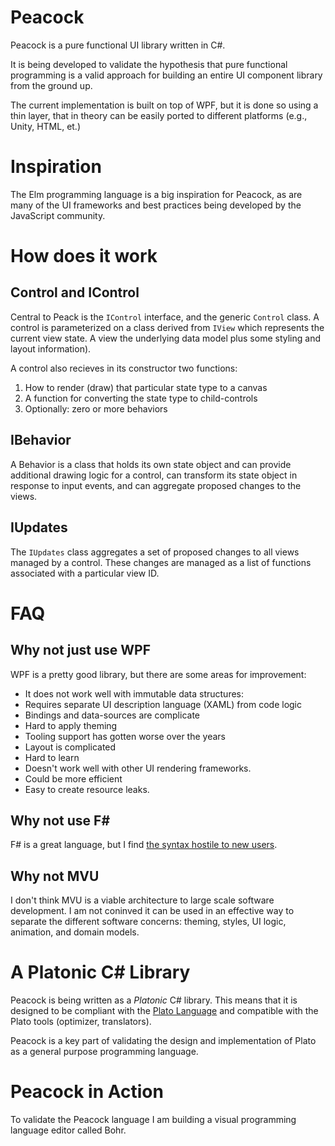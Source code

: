 # Peacock

Peacock is a pure functional UI library written in C#.

It is being developed to validate the hypothesis that pure functional programming 
is a valid approach for building an entire UI component library from the ground up. 

The current implementation is built on top of WPF, but it is done so using a thin layer,
that in theory can be easily ported to different platforms (e.g., Unity, HTML, et.) 

# Inspiration

The Elm programming language is a big inspiration for Peacock, as are many of the UI
frameworks and best practices being developed by the JavaScript community. 

# How does it work

## Control and IControl

Central to Peack is the `IControl` interface, and the generic `Control` class.
A control is parameterized on a class derived from `IView` which represents 
the current view state. A view the underlying data model
plus some styling and layout information). 

A control also recieves in its constructor two functions:

1. How to render (draw) that particular state type to a canvas
2. A function for converting the state type to child-controls
3. Optionally: zero or more behaviors

## IBehavior

A Behavior is a class that holds its own state object and can provide additional drawing logic for a control,
can transform its state object in response to input events, and can aggregate proposed changes to the views. 

## IUpdates 

The `IUpdates` class aggregates a set of proposed changes to all views managed by a control. 
These changes are managed as a list of functions associated with a particular view ID. 

# FAQ

## Why not just use WPF

WPF is a pretty good library, but there are some areas for improvement:

* It does not work well with immutable data structures:
* Requires separate UI description language (XAML) from code logic 
* Bindings and data-sources are complicate  
* Hard to apply theming 
* Tooling support has gotten worse over the years 
* Layout is complicated 
* Hard to learn 
* Doesn't work well with other UI rendering frameworks.
* Could be more efficient 
* Easy to create resource leaks. 

## Why not use F#

F# is a great language, but I find [the syntax hostile to new users](https://docs.microsoft.com/en-us/dotnet/fsharp/language-reference/symbol-and-operator-reference/).

## Why not MVU

I don't think MVU is a viable architecture to large scale software development. 
I am not coninved it can be used in an effective way to separate the different 
software concerns: theming, styles, UI logic, animation, and domain models.  

# A Platonic C# Library 

Peacock is being written as a *Platonic* C# library. This means that it 
is designed to be compliant with the [Plato Language](https://github.com/cdiggins/plato)
and compatible with the Plato tools (optimizer, translators).

Peacock is a key part of validating the design and implementation of Plato as a 
general purpose programming language. 

# Peacock in Action 

To validate the Peacock language I am building a visual programming language editor called 
Bohr. 
